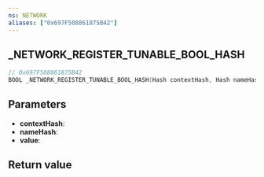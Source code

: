 ```yaml
---
ns: NETWORK
aliases: ["0x697F508861875B42"]
---
```

## _NETWORK_REGISTER_TUNABLE_BOOL_HASH

```c
// 0x697F508861875B42
BOOL _NETWORK_REGISTER_TUNABLE_BOOL_HASH(Hash contextHash, Hash nameHash, BOOL* value);
```

## Parameters
* **contextHash**:
* **nameHash**:
* **value**:

## Return value
